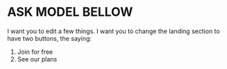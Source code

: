 
# ASK MODEL BELLOW

I want you to edit a few things. I want you to change the landing section to have two buttons, the saying: 
1. Join for free
2. See our plans

